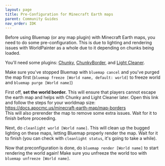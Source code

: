 ```yaml
---
layout: page
title: Pre-Configuration for Minecraft Earth maps
parent: Community Guides
nav_order: IDK
---
```


Before using Bluemap (or any map plugin) with Minecraft Earth maps, you need to do some pre-configuration. This is due to lighting and rendering issues with WorldPainter as a whole due to it depending on chunks being loaded.

You'll need some plugins: [Chunky](https://www.spigotmc.org/resources/chunky.81534/), [ChunkyBorder](https://www.spigotmc.org/resources/chunkyborder.84278/), and [Light Cleaner](https://www.spigotmc.org/resources/light-cleaner.42469/).

Make sure you've stopped Bluemap with `bluemap cancel` and you've purged the map first (`bluemap freeze [World name, default: world]` to freeze world and `bluemap purge [World name]`)

First off, **set the world border.** This will ensure that players cannot escape the earth map and helps with Chunky and Light Cleaner later. Open this link and follow the steps for your worldmap size: https://docs.apocmc.us/minecraft-earth-map/map-borders  
This will also prerender the map to remove some extra issues. Wait for it to finish before proceeding.

Next, do `cleanlight world [World name]`. This will clean up the bugged lighting on these maps, letting Bluemap properly render the map. Wait for it to finish (you can check with `cleanlight status`, it's going to take a while).

Now that preconfiguration is done, do `bluemap render [World name]` to start rendering the world again! Make sure you unfreeze the world too with `bluemap unfreeze [World name]`.
